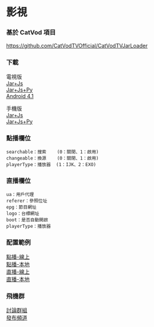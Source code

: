 # 影視

### 基於 CatVod 項目

https://github.com/CatVodTVOfficial/CatVodTVJarLoader

### 下載

電視版  
[Jar+Js](https://github.com/FongMi/TV/raw/release/release/leanback-java.apk "TV")  
[Jar+Js+Py](https://github.com/FongMi/TV/raw/release/release/leanback-python.apk "TV")  
[Android 4.1](https://github.com/FongMi/TV/raw/kitkat/release/leanback.apk "TV")

手機版  
[Jar+Js](https://github.com/FongMi/TV/raw/release/release/mobile-java.apk "TV")  
[Jar+Js+Py](https://github.com/FongMi/TV/raw/release/release/mobile-python.apk "TV")

### 點播欄位

<pre><code>searchable：搜索    (0：關閉、1：啟用)  
changeable：換源    (0：關閉、1：啟用)
playerType：播放器  (1：IJK、2：EXO)</code></pre>

### 直播欄位

<pre><code>ua：用戶代理
referer：參照位址
epg：節目網址
logo：台標網址
boot：是否自動開啟
playerType：播放器</code></pre>

### 配置範例

[點播-線上](other/sample/vod/online.json)  
[點播-本地](other/sample/vod/offline.json)  
[直播-線上](other/sample/live/online.json)  
[直播-本地](other/sample/live/offline.json)

### 飛機群
[討論群組](https://t.me/fongmi_offical)  
[發布頻道](https://t.me/fongmi_release)

